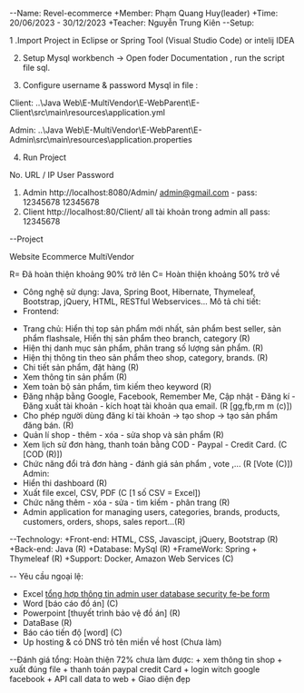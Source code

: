 --Name: Revel-ecommerce
	+Member: Phạm Quang Huy(leader)
	+Time: 20/06/2023 - 30/12/2023
	+Teacher: Nguyễn Trung Kiên
--Setup:

1 .Import Project in Eclipse or Spring Tool (Visual Studio Code) or intelij IDEA

2. Setup Mysql workbench -> Open foder Documentation , run the script file sql.

3. Configure username & password Mysql in file :

Client: ..\Java Web\E-MultiVendor\E-WebParent\E-Client\src\main\resources\application.yml

Admin: ..\Java Web\E-MultiVendor\E-WebParent\E-Admin\src\main\resources\application.properties

4. Run Project

No.	URL / IP	User	Password
1. Admin	http://localhost:8080/Admin/	admin@gmail.com - pass: 12345678	12345678
2. Client	http://localhost:80/Client/	all tài khoản trong admin	all pass: 12345678

--Project

 Website Ecommerce MultiVendor

R= Đã hoàn thiện khoảng 90% trở lên
 C= Hoàn thiện khoảng 50% trở về

- Công nghệ sử dụng: 
 Java, Spring Boot, Hibernate, Thymeleaf, Bootstrap, jQuery, HTML, RESTful Webservices...
 Mô tả chi tiết: 
- Frontend:
 + Trang chủ: Hiển thị top sản phẩm mới nhất, sản phẩm best seller, sản phẩm flashsale, Hiển thị sản phẩm theo branch, category (R)
 + Hiện thị danh mục sản phẩm, phân trang số lượng sản phẩm. (R)
 + Hiện thị thông tin theo sản phẩm theo shop, category, brands. (R)
 + Chi tiết sản phẩm, đặt hàng (R)
 + Xem thông tin sản phẩm (R)
 + Xem toàn bộ sản phẩm, tìm kiếm theo keyword (R)
 + Đăng nhập bằng Google, Facebook, Remember Me, Cập nhật -  Đăng kí - Đăng xuất tài khoản - kích hoạt tài khoản qua email. (R [gg,fb,rm m (c)])
 + Cho phép người dùng đăng kí tài khoản -> tạo shop -> tạo sản phẩm đăng bán. (R)
 + Quản lí shop - thêm - xóa - sửa shop và sản phẩm (R)
 + Xem lịch sử đơn hàng, thanh toán bằng COD - Paypal - Credit Card. (C [COD (R)])
 + Chức năng đổi trả đơn hàng - đánh giá sản phẩm , vote ,... (R [Vote (C)])
Admin:
 + Hiển thi dashboard (R)
 + Xuất file excel, CSV, PDF (C [1 số CSV = Excel])
  + Chức năng thêm - xóa - sửa - tìm kiếm - phân trang (R)
 + Admin application for managing users, categories, brands, products, customers, orders, shops, sales report...(R)

--Technology:
	+Front-end: HTML, CSS, Javascipt, jQuery, Bootstrap (R)
	+Back-end: Java (R)
	+Database: MySql (R)
	+FrameWork: Spring + Thymeleaf (R)
	+Support: Docker, Amazon Web Services (C)

-- Yêu cầu ngoại lệ:
+ Excel [tổng hợp thông tin admin user database security fe-be form](R)
+ Word [báo cáo đồ án] (C)
+ Powerpoint [thuyết trình bảo vệ đồ án] (R)
+ DataBase (R)
+ Báo cáo tiến độ [word] (C)
+ Up hosting & có DNS trỏ tên miền về host (Chưa làm)

--Đánh giá tổng:
Hoàn thiện 72%
chưa làm được:
	+ xem thông tin shop
	+ xuất đúng file
	+ thanh toán paypal credit Card
	+ login witch google facebook 
	+ API call data to web
	+ Giao diện đẹp
